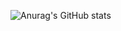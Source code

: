 ![Anurag's GitHub stats](https://github-readme-stats.vercel.app/api?username=moiravs&hide=contribs,prs)
